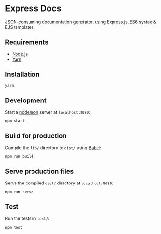 # Express Docs
JSON-consuming documentation generator, using Express.js, ES6 syntax & EJS templates.

## Requirements
- [Node.js](https://nodejs.org/en/)
- [Yarn](https://yarnpkg.com/)

## Installation
```
yarn
```

## Development
Start a [nodemon](https://github.com/remy/nodemon) server at `localhost:8080`:
```
npm start
```

## Build for production
Compile the `lib/` directory to `dist/` using [Babel](https://babeljs.io/):
```
npm run build
```

## Serve production files
Serve the compiled `dist/` directory at `localhost:8080`:
```
npm run serve
```

## Test
Run the tests in `test/`:
```
npm test
```
